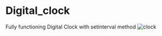 
# Digital_clock
Fully functioning Digital Clock with setinterval method
![clock](https://user-images.githubusercontent.com/71884601/118071753-17428a80-b3c8-11eb-9c0f-f49813126ef2.PNG)
